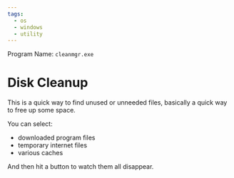 ```yaml
---
tags:
  - os
  - windows
  - utility
---
```

Program Name: `cleanmgr.exe`

# Disk Cleanup

This is a quick way to find unused or unneeded files, basically a quick way to free up some space.

You can select:

- downloaded program files
- temporary internet files
- various caches

And then hit a button to watch them all disappear.
